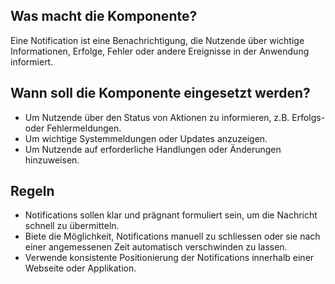 
## Was macht die Komponente?
Eine Notification ist eine Benachrichtigung, die Nutzende über wichtige Informationen, Erfolge, Fehler oder andere Ereignisse in der Anwendung informiert.

## Wann soll die Komponente eingesetzt werden?
* Um Nutzende über den Status von Aktionen zu informieren, z.B. Erfolgs- oder Fehlermeldungen.
* Um wichtige Systemmeldungen oder Updates anzuzeigen.
* Um Nutzende auf erforderliche Handlungen oder Änderungen hinzuweisen.

## Regeln
* Notifications sollen klar und prägnant formuliert sein, um die Nachricht schnell zu übermitteln.
* Biete die Möglichkeit, Notifications manuell zu schliessen oder sie nach einer angemessenen Zeit automatisch verschwinden zu lassen.
* Verwende konsistente Positionierung der Notifications innerhalb einer Webseite oder Applikation.
